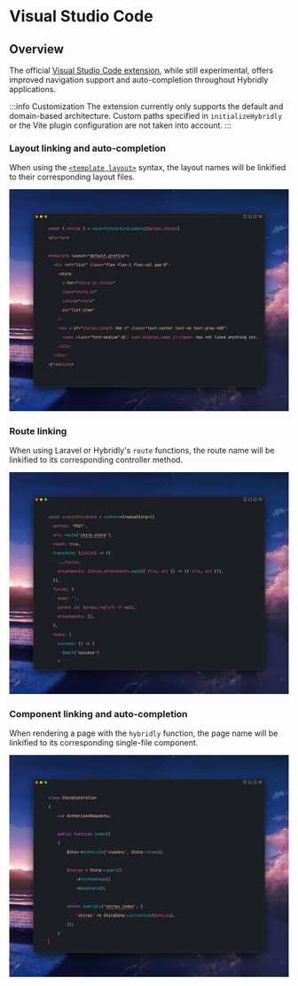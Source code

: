 # Visual Studio Code

## Overview

The official [Visual Studio Code extension](https://marketplace.visualstudio.com/items?itemName=innocenzi.vscode-hybridly), while still experimental, offers improved navigation support and auto-completion throughout Hybridly applications.

:::info Customization
The extension currently only supports the default and domain-based architecture. Custom paths specified in `initializeHybridly` or the Vite plugin configuration are not taken into account.
:::

### Layout linking and auto-completion

When using the [`<template layout>`](../api/vite/layout.md) syntax, the layout names will be linkified to their corresponding layout files.

<img
  src="../assets/vscode-layouts.jpg"
  alt="Linkified layout files"
  class="rounded-lg shadow-lg mt-8"
/>

### Route linking

When using Laravel or Hybridly's `route` functions, the route name will be linkified to its corresponding controller method.

<img
  src="../assets/vscode-route.jpg"
  alt="Linkified route names"
  class="rounded-lg shadow-lg mt-8"
/>

### Component linking and auto-completion

When rendering a page with the `hybridly` function, the page name will be linkified to its corresponding single-file component.

<img
  src="../assets/vscode-component.jpg"
  alt="Linkified page components"
  class="rounded-lg shadow-lg mt-8"
/>
